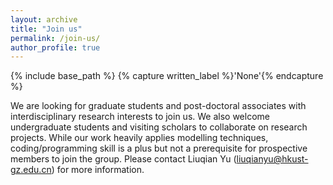 ```yaml
---
layout: archive
title: "Join us"
permalink: /join-us/
author_profile: true
---
```



{% include base_path %}
{% capture written_label %}'None'{% endcapture %}

We are looking for graduate students and post-doctoral associates with interdisciplinary research interests to join us. We also welcome undergraduate students and visiting scholars to collaborate on research projects. While our work heavily applies modelling techniques, coding/programming skill is a plus but not a prerequisite for prospective members to join the group. Please contact Liuqian Yu (liuqianyu@hkust-gz.edu.cn) for more information.   
